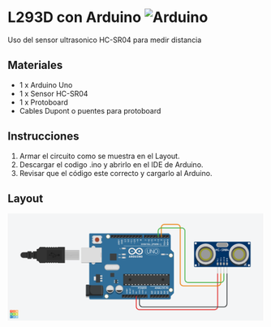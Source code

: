 # L293D con Arduino ![Arduino](https://img.shields.io/badge/arduino-Rob%C3%B3tica-blue?logo=arduino)
Uso del sensor ultrasonico HC-SR04 para medir distancia

## Materiales
* 1 x Arduino Uno
* 1 x Sensor HC-SR04
* 1 x Protoboard
* Cables Dupont o puentes para protoboard

## Instrucciones
1) Armar el circuito como se muestra en el Layout.
2) Descargar el codigo .ino y abrirlo en el IDE de Arduino.
3) Revisar que el código este correcto y cargarlo al Arduino.

## Layout
![Layout](img/layout.png)
